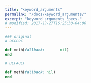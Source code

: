 ```yaml
---
title: "keyword_arguments"
permalink: "/docs/keyword_arguments/"
excerpt: "keyword_arguments Specs."
# modified: 2017-10-27T16:25:30-04:00
---
```

```ruby
### original
# BEFORE

def meth(fallback:       nil)
end

```
```ruby
# DEFAULT

def meth(fallback: nil)
end
```

